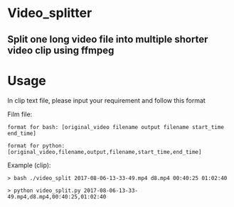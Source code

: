 Video_splitter
==============

Split one long video file into multiple shorter video clip using ffmpeg
-----------------------------------------------------------------------
# Usage
  In clip text file, please input your requirement and follow this format

Film file:

    format for bash: [original_video filename output filename start_time end_time]
  
    format for python: [original_video,filename,output,filename,start_time,end_time]

Example (clip):

    > bash ./video_split 2017-08-06-13-33-49.mp4 d8.mp4 00:40:25 01:02:40
    
    > python video_split.py 2017-08-06-13-33-49.mp4,d8.mp4,00:40:25,01:02:40
